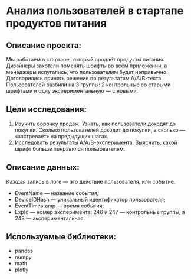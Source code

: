 # Анализ пользователей в стартапе продуктов питания

## Описание проекта:
Мы работаем в стартапе, который продаёт продукты питания. Дизайнеры захотели поменять шрифты во всём приложении, а менеджеры испугались, что пользователям будет непривычно. Договорились принять решение по результатам A/A/B-теста. Пользователей разбили на 3 группы: 2 контрольные со старыми шрифтами и одну экспериментальную — с новыми.

## Цели исследования: 
1. Изучить воронку продаж. Узнать, как пользователи доходят до покупки. Сколько пользователей доходит до покупки, а сколько — «застревает» на предыдущих шагах.
2. Исследовать результаты A/A/B-эксперимента. Выяснить, какой шрифт больше понравился пользователям.

## Описание данных:
Каждая запись в логе — это действие пользователя, или событие. 

- EventName — название события;
- DeviceIDHash — уникальный идентификатор пользователя;
- EventTimestamp — время события;
- ExpId — номер эксперимента: 246 и 247 — контрольные группы, а 248 — экспериментальная.

## Используемые библиотеки:
- pandas
- numpy
- math
- plotly
